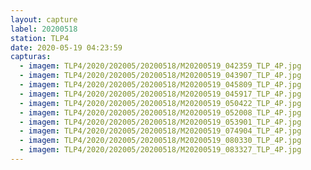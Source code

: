 ```yaml
---
layout: capture
label: 20200518
station: TLP4
date: 2020-05-19 04:23:59
capturas:
  - imagem: TLP4/2020/202005/20200518/M20200519_042359_TLP_4P.jpg
  - imagem: TLP4/2020/202005/20200518/M20200519_043907_TLP_4P.jpg
  - imagem: TLP4/2020/202005/20200518/M20200519_045809_TLP_4P.jpg
  - imagem: TLP4/2020/202005/20200518/M20200519_045917_TLP_4P.jpg
  - imagem: TLP4/2020/202005/20200518/M20200519_050422_TLP_4P.jpg
  - imagem: TLP4/2020/202005/20200518/M20200519_052008_TLP_4P.jpg
  - imagem: TLP4/2020/202005/20200518/M20200519_053901_TLP_4P.jpg
  - imagem: TLP4/2020/202005/20200518/M20200519_074904_TLP_4P.jpg
  - imagem: TLP4/2020/202005/20200518/M20200519_080330_TLP_4P.jpg
  - imagem: TLP4/2020/202005/20200518/M20200519_083327_TLP_4P.jpg
---
```


